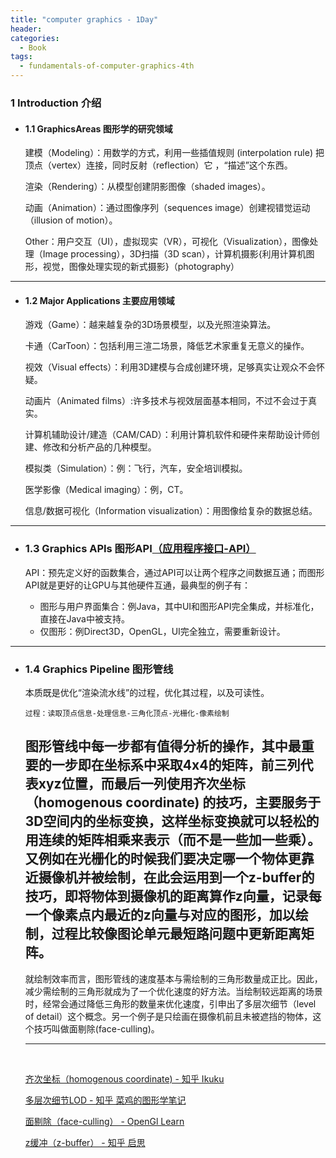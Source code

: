 ```yaml
---
title: "computer graphics - 1Day"
header:
categories:
  - Book
tags:
  - fundamentals-of-computer-graphics-4th
---
```


### 1 Introduction  介绍

* #### 1.1 GraphicsAreas  图形学的研究领域
  建模（Modeling）：用数学的方式，利用一些插值规则 (interpolation rule) 把顶点（vertex）连接，同时反射（reflection）它 ，“描述”这个东西。
  
  渲染（Rendering）：从模型创建阴影图像（shaded images）。
  
  动画（Animation）：通过图像序列（sequences image）创建视错觉运动（illusion of motion）。

  Other：用户交互（UI），虚拟现实（VR），可视化（Visualization），图像处理（Image processing），3D扫描（3D scan），计算机摄影{利用计算机图形，视觉，图像处理实现的新式摄影}（photography）
-- --
* #### 1.2 Major Applications 主要应用领域
  游戏（Game）：越来越复杂的3D场景模型，以及光照渲染算法。
  
  卡通（CarToon）：包括利用三渲二场景，降低艺术家重复无意义的操作。
  
  视效（Visual effects）：利用3D建模与合成创建环境，足够真实让观众不会怀疑。
  
  动画片（Animated films）:许多技术与视效层面基本相同，不过不会过于真实。
  
  计算机辅助设计/建造（CAM/CAD）：利用计算机软件和硬件来帮助设计师创建、修改和分析产品的几种模型。
  
  模拟类（Simulation）：例：飞行，汽车，安全培训模拟。
  
  医学影像（Medical imaging）：例，CT。
  
  信息/数据可视化（Information visualization）：用图像给复杂的数据总结。
-- --
* ### 1.3 Graphics APIs 图形API[（应用程序接口-API）](https://www.redhat.com/zh/topics/api/what-are-application-programming-interfaces)
  API：预先定义好的函数集合，通过API可以让两个程序之间数据互通；而图形API就是更好的让GPU与其他硬件互通，最典型的例子有：
    
    * 图形与用户界面集合：例Java，其中UI和图形API完全集成，并标准化，直接在Java中被支持。
    * 仅图形：例Direct3D，OpenGL，UI完全独立，需要重新设计。
-- --
* ### 1.4 Graphics Pipeline 图形管线
  本质既是优化“渲染流水线”的过程，优化其过程，以及可读性。
    
      过程：读取顶点信息-处理信息-三角化顶点-光栅化-像素绘制
  
  图形管线中每一步都有值得分析的操作，其中最重要的一步即在坐标系中采取4x4的矩阵，前三列代表xyz位置，而最后一列使用齐次坐标（homogenous coordinate) 的技巧，主要服务于 3D空间内的坐标变换，这样坐标变换就可以轻松的用连续的矩阵相乘来表示（而不是一些加一些乘）。 又例如在光栅化的时候我们要决定哪一个物体更靠近摄像机并被绘制，在此会运用到一个z-buffer的技巧，即将物体到摄像机的距离算作z向量，记录每一个像素点内最近的z向量与对应的图形，加以绘制，过程比较像图论单元最短路问题中更新距离矩阵。
  -------
  就绘制效率而言，图形管线的速度基本与需绘制的三角形数量成正比。因此，减少需绘制的三角形就成为了一个优化速度的好方法。当绘制较远距离的场景时，经常会通过降低三角形的数量来优化速度，引申出了多层次细节（level of detail）这个概念。另一个例子是只绘画在摄像机前且未被遮挡的物体，这个技巧叫做面剔除(face-culling)。
  -- --
  &nbsp;

    [齐次坐标（homogenous coordinate) - 知乎 Ikuku](https://zhuanlan.zhihu.com/p/258437902)
    
    [多层次细节LOD - 知乎 菜鸡的图形学笔记](https://zhuanlan.zhihu.com/p/32700416)
    
    [面剔除（face-culling） - OpenGl Learn](https://learnopengl-cn.readthedocs.io/zh/latest/04%20Advanced%20OpenGL/04%20Face%20culling/#:~:text=%E5%A6%82%E6%9E%9C%E6%88%91%E4%BB%AC%E5%8E%BB%E6%83%B3%E8%B1%A1%E4%BB%BB%E4%BD%95,Face%20culling)
    
    [z缓冲（z-buffer） -  知乎 启思](https://zhuanlan.zhihu.com/p/344018798)
